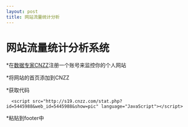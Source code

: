 ```yaml
---
layout: post
title: 网站流量统计分析
---
```


网站流量统计分析系统
====================

*在[数据专家CNZZ](http://www.cnzz.com/)注册一个账号来监控你的个人网站

*将网站的首页添加到CNZZ

*获取代码


```javascripty
  <script src="http://s19.cnzz.com/stat.php?id=5445988&web_id=5445988&show=pic" language="JavaScript"></script>
```

*粘贴到footer中

